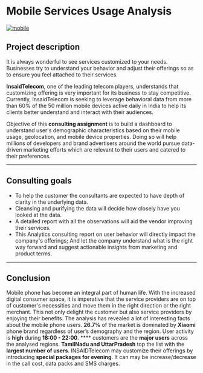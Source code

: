# Mobile Services Usage Analysis

[![mobile](https://github.com/Ranjini-G/INSAID-Project/blob/master/Images/mobile1.jpg "mobile")](https://github.com/Ranjini-G/INSAID-Project/blob/master/Images/mobile1.jpg "mobile")

## Project description

It is always wonderful to see services customized to your needs.
Businesses try to understand your behavior and adjust their offerings
so as to ensure you feel attached to their services.


**InsaidTelecom**, one of the leading telecom players, understands that customizing offering is very important for its business to stay competitive.  Currently, InsaidTelecom is seeking to leverage behavioral data from more than 60% of the 50 million mobile devices active daily in India to help its clients better understand and interact with their audiences.

Objective of this __consulting assignment__ is to build a dashboard to understand user's demographic characteristics based on their mobile usage, geolocation, and mobile device properties.  Doing so will help millions of developers and brand advertisers around the world pursue data-driven marketing efforts which are relevant to their users and catered to their preferences.

------------

## Consulting goals
- To help the customer the consultants are expected to have depth of clarity in the underlying data.
- Cleansing and purifying the data will decide how closely have you looked at the data.
- A detailed report with all the observations will aid the vendor improving their services.
- This Analytics consulting report on user behavior will directly impact the company's offerings; And let the company understand what is the right way forward and suggest actionable insights from marketing and product terms.

------------

## Conclusion
Mobile phone has become an integral part of human life.  With the increased digital consumer space, it is imperative that the service providers are on top of customer's necessities and move them in the right direction or the right merchant.  This not only delight the customer but also service providers by enjoying their benefits.  The analysis has revealed a lot of interesting facts about the mobile phone users.  **26.7%** of the market is dominated by **Xiaomi** phone brand regardless of user’s demography and the region.  User activity is **high** during **18:00 - 22:00**. **** customers are the **major users** across the analysed regions.  **TamilNadu and UttarPradesh** top the list with the **largest number of users**.  INSAIDTelecom may customize their offerings by introducing **special packages for evening**.  It can may be increase/decrease in the call cost, data packs and SMS charges.
